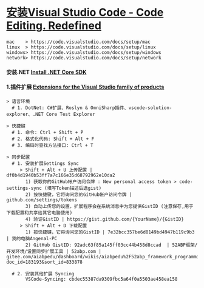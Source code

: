
# **[安装Visual Studio Code - Code Editing. Redefined](https://github.com/microsoft/vscode)**

~~~
mac    > https://code.visualstudio.com/docs/setup/mac
linux  > https://code.visualstudio.com/docs/setup/linux
windows> https://code.visualstudio.com/docs/setup/windows
network> https://code.visualstudio.com/docs/setup/network
~~~

####   安装.NET  [Install .NET Core SDK](https://www.microsoft.com/net/learn/dotnet/hello-world-tutorial)

####  1.插件扩展 [Extensions for the Visual Studio family of products](https://marketplace.visualstudio.com/vscode)

~~~
> 语言环境
  # 1. DotNet: C#扩展、Roslyn & OmniSharp插件、vscode-solution-explorer、.NET Core Test Explorer

> 快捷键
  # 1. 命令: Ctrl + Shift + P
  # 2. 格式化代码: Shift + Alt + F
  # 3. 编码时查找方法接口: Ctrl + T

> 同步配置
  # 1. 安装扩展Settings Sync
     > Shift + Alt + U 上传配置 | df0b4d1940b53ff7a7c166e35d68792962e10da2
       1) 获取你的GitHub帐户访问令牌 : New personal access token > code-settings-sync (填写Token描述后选gist)
       2) 按快捷键，它将询问您的GitHub帐户访问令牌 | github.com/settings/tokens
       3) 自动上传您的设置，扩展程序会在系统消息中为您提供GistID (注意保存,用于下载配置和共享给其它电脑使用)
       4) 验证GistID | https://gist.github.com/{YourName}/{GistID}
     > Shift + Alt + D 下载配置
       1) 按快捷键，它将询问您的GistID | 7e32bcc357be6d8149bd4947b119c9b3 | 我的电脑Angenal-PC
       2) GitHub GistID: 92adc63f85a145ff03cc44b458d8ccad  | 52ABP框架/开发环境/设置同步扩展工具 | 52abp.com | gitee.com/aiabpedu/dashboard/wikis/aiabpedu%2F52abp_framework_programming?doc_id=183193&sort_id=833878

  # 2. 安装其他扩展 Syncing
       VSCode-Syncing: cbdec55387da9309fbc5a64f0a5503ae458ea158

 ~~~
 
